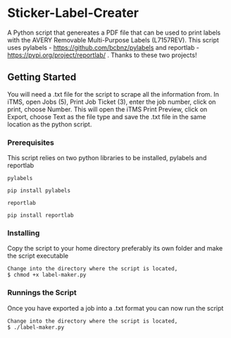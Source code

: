 # Sticker-Label-Creater
A Python script that genereates a PDF file that can be used to print labels with the AVERY Removable Multi-Purpose Labels (L7157REV). This script uses pylabels - https://github.com/bcbnz/pylabels and reportlab - https://pypi.org/project/reportlab/ . Thanks to these two projects!

## Getting Started

You will need a .txt file for the script to scrape all the information from. In iTMS, open Jobs (5), Print Job Ticket (3), enter the job number, click on print, choose Number. This will open the iTMS Print Preview, click on Export, choose Text as the file type and save the .txt file in the same location as the python script.

### Prerequisites

This script relies on two python libraries to be installed, pylabels and reportlab

```
pylabels

pip install pylabels
```

```
reportlab

pip install reportlab
```

### Installing

Copy the script to your home directory preferably its own folder and make the script executable

```
Change into the directory where the script is located,
$ chmod +x label-maker.py
```


### Runnings the Script

Once you have exported a job into a .txt format you can now run the script


```
Change into the directory where the script is located,
$ ./label-maker.py
```
